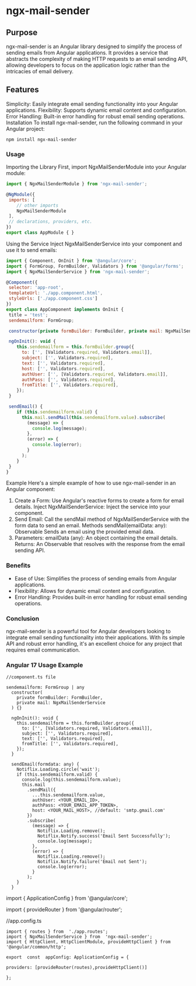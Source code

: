 
# ngx-mail-sender

## Purpose
ngx-mail-sender is an Angular library designed to simplify the process of sending emails from Angular applications. It provides a service that abstracts the complexity of making HTTP requests to an email sending API, allowing developers to focus on the application logic rather than the intricacies of email delivery.

## Features
Simplicity: Easily integrate email sending functionality into your Angular applications.
Flexibility: Supports dynamic email content and configuration.
Error Handling: Built-in error handling for robust email sending operations.
Installation
To install ngx-mail-sender, run the following command in your Angular project:
```console
npm install ngx-mail-sender
```
### Usage
Importing the Library
First, import NgxMailSenderModule into your Angular module:
```js
import { NgxMailSenderModule } from 'ngx-mail-sender';
```
```js
@NgModule({
 imports: [
    // other imports
    NgxMailSenderModule
 ],
 // declarations, providers, etc.
})
export class AppModule { }
```
Using the Service
Inject NgxMailSenderService into your component and use it to send emails:
```js
import { Component, OnInit } from '@angular/core';
import { FormGroup, FormBuilder, Validators } from '@angular/forms';
import { NgxMailSenderService } from 'ngx-mail-sender';

@Component({
 selector: 'app-root',
 templateUrl: './app.component.html',
 styleUrls: ['./app.component.css']
})
export class AppComponent implements OnInit {
 title = 'test';
 sendemailform: FormGroup;

 constructor(private formBuilder: FormBuilder, private mail: NgxMailSenderService) { }

 ngOnInit(): void {
    this.sendemailform = this.formBuilder.group({
      to: ['', [Validators.required, Validators.email]],
      subject: ['', Validators.required],
      text: ['', Validators.required],
      host: ['', Validators.required],
      authUser: ['', [Validators.required, Validators.email]],
      authPass: ['', Validators.required],
      fromTitle: ['', Validators.required],
    });
 }

 sendEmail() {
    if (this.sendemailform.valid) {
      this.mail.sendMail(this.sendemailform.value).subscribe(
        (message) => {
          console.log(message);
        },
        (error) => {
          console.log(error);
        }
      );
    }
 }
}
```
Example
Here's a simple example of how to use ngx-mail-sender in an Angular component:

1. Create a Form: Use Angular's reactive forms to create a form for email details.
Inject NgxMailSenderService: Inject the service into your component.
2. Send Email: Call the sendMail method of NgxMailSenderService with the form data to send an email.
Methods
sendMail(emailData: any): Observable<any>
Sends an email using the provided email data.
3. Parameters:
emailData (any): An object containing the email details.
Returns: An Observable that resolves with the response from the email sending API.
### Benefits
- Ease of Use: Simplifies the process of sending emails from Angular applications.
- Flexibility: Allows for dynamic email content and configuration.
- Error Handling: Provides built-in error handling for robust email sending operations.
### Conclusion
ngx-mail-sender is a powerful tool for Angular developers looking to integrate email sending functionality into their applications. With its simple API and robust error handling, it's an excellent choice for any project that requires email communication.


### Angular 17 Usage Example 

	
	//component.ts file

    sendemailform: FormGroup | any
      constructor(
        private formBuilder: FormBuilder,
        private mail: NgxMailSenderService
      ) {}
    
      ngOnInit(): void {
        this.sendemailform = this.formBuilder.group({
          to: ['', [Validators.required, Validators.email]],
          subject: ['', Validators.required],
          text: ['', Validators.required],
          fromTitle: ['', Validators.required],
        });
      }
    
      sendEmail(formdata: any) {
        Notiflix.Loading.circle('wait');
        if (this.sendemailform.valid) {
          console.log(this.sendemailform.value);
          this.mail
            .sendMail({
              ...this.sendemailform.value,
              authUser: <YOUR_EMAIL_ID>,
              authPass: <YOUR_EMAIL_APP_TOKEN>,
              host: <YOUR_MAIL_HOST>, //default: 'smtp.gmail.com'
            })
            .subscribe(
              (message) => {
                Notiflix.Loading.remove();
                Notiflix.Notify.success('Email Sent Successfully');
                console.log(message);
              },
              (error) => {
                Notiflix.Loading.remove();
                Notiflix.Notify.failure('Email not Sent');
                console.log(error);
              }
            );
        }
      }

import { ApplicationConfig } from  '@angular/core';

import { provideRouter } from  '@angular/router';

  
//app.config.ts

    import { routes } from  './app.routes';
    import { NgxMailSenderService } from  'ngx-mail-sender';
    import { HttpClient, HttpClientModule, provideHttpClient } from  '@angular/common/http';
      
    export  const  appConfig: ApplicationConfig = {
    
    providers: [provideRouter(routes),provideHttpClient()]
    
    };
